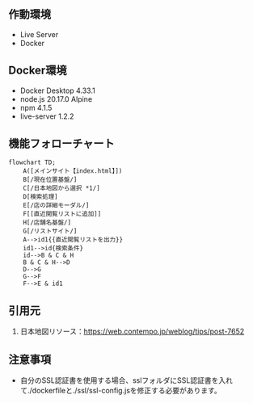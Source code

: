 ## 作動環境
- Live Server
- Docker

## Docker環境
- Docker Desktop 4.33.1
- node.js 20.17.0 Alpine
- npm 4.1.5
- live-server 1.2.2

## 機能フォローチャート
```mermaid
flowchart TD;
    A([メインサイト【index.html】])
    B[/現在位置基盤/]
    C[/日本地図から選択 *1/]
    D[検索処理]
    E[/店の詳細モーダル/]
    F[[直近閲覧リストに追加]]
    H[/店舗名基盤/]
    G[/リストサイト/]
    A-->id1{{直近閲覧リストを出力}}
    id1-->id{検索条件}
    id-->B & C & H
    B & C & H-->D
    D-->G
    G-->F
    F-->E & id1
```


## 引用元
1. 日本地図リソース：https://web.contempo.jp/weblog/tips/post-7652

## 注意事項
- 自分のSSL認証書を使用する場合、sslフォルダにSSL認証書を入れて./dockerfileと./ssl/ssl-config.jsを修正する必要があります。

